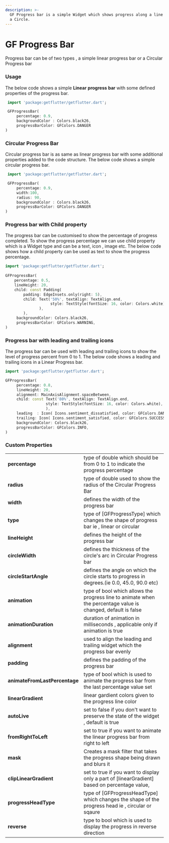 ```yaml
---
description: >-
  GF Progress bar is a simple Widget which shows progress along a line or along
  a Circle.
---
```


# GF Progress Bar

Progress bar can be of two types , a simple linear progress bar or a Circular Progress bar

### Usage

The below code shows a simple **Linear** **progress** **bar** with some defined properties of the progress bar.

```dart
 import 'package:getflutter/getflutter.dart';

 GFProgressBar(
     percentage: 0.9,
     backgroundColor : Colors.black26,
     progressBarColor: GFColors.DANGER
)
```

### Circular Progress Bar

Circular progress bar is as same as linear progress bar with some additional properties added to the code structure. The below code shows a simple circular progress bar.

```dart
 import 'package:getflutter/getflutter.dart';

 GFProgressBar(
     percentage: 0.9,
     width:100,
     radius: 90,
     backgroundColor : Colors.black26,
     progressBarColor: GFColors.DANGER
)
```

### Progress bar with Child property

The progress bar can be customised to show the percentage of progress completed. To show the progress percentage we can use child property which is a Widget type and can be a text, icon , image etc. The below code shows how a child property can be used as text to show the progress percentage.

```dart
import 'package:getflutter/getflutter.dart';
 
GFProgressBar(
    percentage: 0.5,
    lineHeight: 20,
    child: const Padding(
        padding: EdgeInsets.only(right: 5),
        child: Text('50%', textAlign: TextAlign.end,
                    style: TextStyle(fontSize: 16, color: Colors.white),
               ),
        ),
     backgroundColor: Colors.black26,
     progressBarColor: GFColors.WARNING,
)
```

### Progress bar with leading and trailing icons

The progress bar can be used with leading and trailing icons to show the level of progress percent from 0 to 1. The below code shows a leading and trailing icons in a Linear Progress bar.

```dart
import 'package:getflutter/getflutter.dart';

GFProgressBar(
     percentage: 0.8,
     lineHeight: 20,
     alignment: MainAxisAlignment.spaceBetween,
     child: const Text('80%', textAlign: TextAlign.end,
                  style: TextStyle(fontSize: 16, color: Colors.white),
                  ),
     leading  : Icon( Icons.sentiment_dissatisfied, color: GFColors.DANGER),
     trailing: Icon( Icons.sentiment_satisfied, color: GFColors.SUCCESS),
     backgroundColor: Colors.black26,
     progressBarColor: GFColors.INFO,
)
```

### Custom Properties

|  |  |
| :--- | :--- |
| **percentage** | type of double which should be from 0 to 1 to indicate the progress percentage |
| **radius** | type of double used to show the radius of the Circular Progress Bar |
| **width** | defines the width of the progress bar |
| **type** | type of \[GFProgressType\] which changes the shape of progress bar ie , linear or circular |
| **lineHeight** | defines the height of the progress bar |
| **circleWidth** | defines the thickness of the circle's arc in Circular Progress bar |
| **circleStartAngle** | defines the angle on which the circle starts to progress in degrees.\(ie 0.0, 45.0, 90.0 etc\) |
| **animation** | type of bool which allows the progress line to animate when the percentage value is changed, default is false |
| **animationDuration** | duration of animation in milliseconds , applicable only if animation is true |
| **alignment** | used to align the leading and trailing widget which the progress bar evenly |
| **padding** | defines the padding of the progress bar |
| **animateFromLastPercentage** | type of bool which is used to animate the progress bar from the last percentage value set |
| **linearGradient** | linear gardient colors given to the progress line color |
| **autoLive** | set to false if you don't want to preserve the state of the widget , default is true |
| **fromRightToLeft** | set to true if you want to animate the linear progress bar from right to left  |
| **mask** | Creates a mask filter that takes the progress shape being drawn and blurs it |
| **clipLinearGradient** | set to true if you want to display only a part of \[linearGradient\] based on percentage value,  |
| **progressHeadType** | type of \[GFProgressHeadType\] which changes the shape of the progress head ie ,  circular or sqaure |
| **reverse** | type to bool which is used to display the progress in reverse direction |

